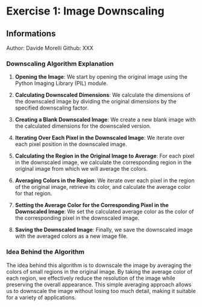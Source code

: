 # Exercise 1: Image Downscaling

## Informations 
Author: Davide Morelli
Github: XXX

### Downscaling Algorithm Explanation

1. **Opening the Image**: 
   We start by opening the original image using the Python Imaging Library (PIL) module.

2. **Calculating Downscaled Dimensions**: 
   We calculate the dimensions of the downscaled image by dividing the original dimensions by the specified downscaling factor.

3. **Creating a Blank Downscaled Image**: 
   We create a new blank image with the calculated dimensions for the downscaled version.

4. **Iterating Over Each Pixel in the Downscaled Image**: 
   We iterate over each pixel position in the downscaled image.

5. **Calculating the Region in the Original Image to Average**: 
   For each pixel in the downscaled image, we calculate the corresponding region in the original image from which we will average the colors.

6. **Averaging Colors in the Region**: 
   We iterate over each pixel in the region of the original image, retrieve its color, and calculate the average color for that region.

7. **Setting the Average Color for the Corresponding Pixel in the Downscaled Image**: 
   We set the calculated average color as the color of the corresponding pixel in the downscaled image.

8. **Saving the Downscaled Image**: 
   Finally, we save the downscaled image with the averaged colors as a new image file.

### Idea Behind the Algorithm

The idea behind this algorithm is to downscale the image by averaging the colors of small regions in the original image. 
By taking the average color of each region, we effectively reduce the resolution of the image while preserving the overall appearance. 
This simple averaging approach allows us to downscale the image without losing too much detail, making it suitable for a variety of applications.
